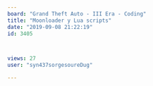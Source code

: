 ```yaml
---
board: "Grand Theft Auto - III Era - Coding"
title: "Moonloader y Lua scripts"
date: "2019-09-08 21:22:19"
id: 3405



views: 27
user: "syn437sorgesoureDug"

---
```

